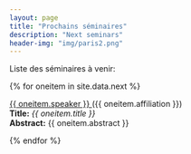 ```yaml
---
layout: page
title: "Prochains séminaires"
description: "Next seminars"
header-img: "img/paris2.png"
---
```


Liste des séminaires à venir:


{% for oneitem in site.data.next %}
<p>
  <a href="{{ oneitem.url }}"> {{ oneitem.speaker }} </a> ({{ oneitem.affiliation }})<br/>
  <b>Title:</b> <i>{{ oneitem.title }}</i><br/>
  <b>Abstract:</b> {{ oneitem.abstract }}
  </p>
{% endfor %}
